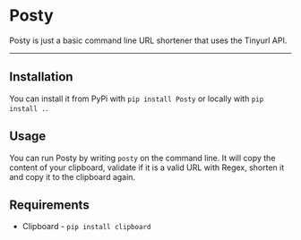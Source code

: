 # Posty

Posty is just a basic command line URL shortener that uses the Tinyurl API.

---

## Installation
You can install it from PyPi with `pip install Posty` or locally with `pip install .`.

## Usage
You can run Posty by writing `posty` on the command line. It will copy the content of your clipboard, validate if it is a valid URL
with Regex, shorten it and copy it to the clipboard again.

## Requirements
 * Clipboard - `pip install clipboard`
